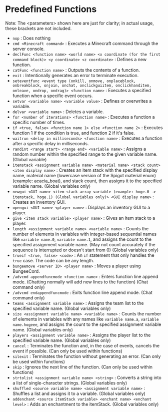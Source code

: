 # Predefined Functions
Note: The \<parameters\> shown here are just for clarity; in actual usage, these brackets are not included.

- `nop` : Does nothing
- `cmd <Minecraft command>` : Executes a Minecraft command through the server console.
- `declFunc <function name> <world name> <x coordinate (for the first command block)> <y coordinate> <z coordinate>` : Defines a new function.
- `catFunc <function name>` : Outputs the contents of a function.
- `exit` : Intentionally generates an error to terminate execution.
- `seteventfunc <event type (onkill, onmove, onplaceblock, onbreakblock, onjoin, onchat, onclickguiitem, onclickhanditem, onleave, ondrop, ondrag)> <function name>` : Executes a specified function when a specific event occurs.
- `setvar <variable name> <variable value>` : Defines or overwrites a variable.
- `delvar <variable name>` : Deletes a variable.
- `for <number of iterations> <function name>` : Executes a function a specific number of times.
- `if <true, false> <function name 1> else <function name 2>` : Executes function 1 if the condition is true, and function 2 if it's false.
- `waitrun <delay in milliseconds> <function name>` : Executes a function after a specific delay in milliseconds.
- `randint <range start> <range end> <variable name>` : Assigns a random number within the specified range to the given variable name. (Global variable)
- `itemstack <assignment variable name> <material name> <stack count> <item display name>` : Creates an item stack with the specified display name, material name (lowercase version of the Spigot material enum) (example: acacia_boat), and stack count, then assigns it to the specified variable name. (Global variables only)
- `newgui <GUI name> <item stack array variable (example: hoge.0 -> itemstack, hoge.1) (Global variables only)> <GUI display name>` : Creates an inventory GUI.
- `opengui <GUI name> <player name>` : Displays an inventory GUI to a player.
- `give <item stack variable> <player name>` : Gives an item stack to a player.
- `length <assignment variable name> <variable name>` : Counts the number of elements in variables with integer-based sequential names like `variable name.0`, `variable name.1`, and assigns the count to the specified assignment variable name. (May not count accurately if the sequence is interrupted or doesn't start from 0) (Global variables only)
- `trueif <true, false> <code>` : An `if` statement that only handles the `true` case. The code can be any length.
- `bungeemove <server ID> <player name>` : Moves a player using BungeeCord.
- `/advcmd appendfuncmode <function name>` : Enters function line append mode. (Chatting normally will add new lines to the function) (Chat command only)
- `/advcmd endappendfuncmode` : Exits function line append mode. (Chat command only)
- `teams <assignment variable name>` : Assigns the team list to the specified variable name. (Global variables only)
- `size <assignment variable name> <variable name>` : Counts the number of elements in variables with any names like `variable name.a`, `variable name.hogeee`, and assigns the count to the specified assignment variable name. (Global variables only)
- `players <assignment variable name>` : Assigns the player list to the specified variable name. (Global variables only)
- `cancel` : Terminates the function and, in the case of events, cancels the event if possible. (Can only be used within functions)
- `silexit` : Terminates the function without generating an error. (Can only be used within functions)
- `skip` : Ignores the next line of the function. (Can only be used within functions)
- `strtolist <assignment variable name> <string>` : Converts a string into a list of single-character strings. (Global variables only)
- `shuffled <source variable name> <assignment variable name>` : Shuffles a list and assigns it to a variable. (Global variables only)
- `addenchant <source itemStack variable> <enchant name> <enchant level>` : Adds an enchantment to the itemStack. (Global variables only)